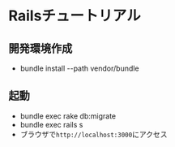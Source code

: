 # Railsチュートリアル

## 開発環境作成
* bundle install --path vendor/bundle

## 起動
* bundle exec rake db:migrate
* bundle exec rails s
* ブラウザで`http://localhost:3000`にアクセス
